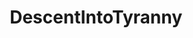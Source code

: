 ---
title: DescentIntoTyranny
crosslinks:
- autotldr
- conspiracy
- TargetedEnergyWeapons
- editorialcartoons
- sorceryofthespectacle
- Electromagnetics
- news
- NewSlangTerms
- FUCK_United_Airlines
---